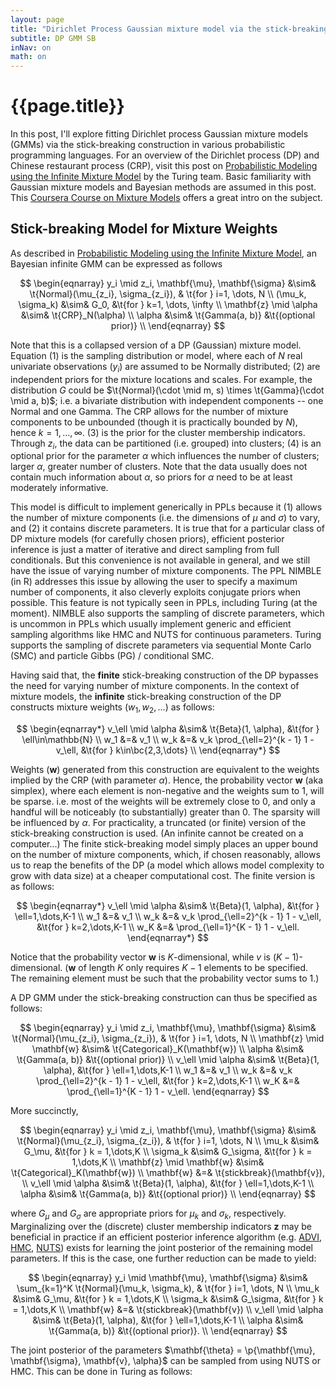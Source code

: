 ```yaml
---
layout: page
title: "Dirichlet Process Gaussian mixture model via the stick-breaking construction in various PPLs"
subtitle: DP GMM SB
inNav: on
math: on
---
```


# {{page.title}}

In this post, I'll explore fitting Dirichlet process Gaussian mixture models
(GMMs) via the stick-breaking construction in various probabilistic programming
languages. For an overview of the Dirichlet process (DP) and Chinese restaurant
process (CRP), visit this post on [Probabilistic Modeling using the Infinite
Mixture Model][1] by the Turing team. Basic familiarity with Gaussian mixture
models and Bayesian methods are assumed in this post. This [Coursera Course on
Mixture Models][2] offers a great intro on the subject.

## Stick-breaking Model for Mixture Weights

As described in [Probabilistic Modeling using the Infinite Mixture
Model][1], an Bayesian infinite GMM can be expressed as follows

$$
\begin{eqnarray}
  y_i \mid z_i, \mathbf{\mu}, \mathbf{\sigma} &\sim& \t{Normal}(\mu_{z_i}, \sigma_{z_i}),
  & \t{for } i=1, \dots, N \\
  (\mu_k, \sigma_k) &\sim& G_0, &\t{for } k=1, \dots, \infty \\
  \mathbf{z} \mid \alpha &\sim& \t{CRP}_N(\alpha) \\
  \alpha &\sim& \t{Gamma(a, b)} &\t{(optional prior)} \\
\end{eqnarray}
$$

Note that this is a collapsed version of a DP (Gaussian) mixture model.
Equation (1) is the sampling distribution or model, where each of $N$ real
univariate observations ($y_i$) are assumed to be Normally distributed; (2) are
independent priors for the mixture locations and scales. For example, the
distribution $G$ could be $\t{Normal}(\cdot \mid m, s) \times
\t{Gamma}(\cdot \mid a, b)$; i.e. a bivariate distribution with independent
components -- one Normal and one Gamma. The CRP allows for the number of
mixture components to be unbounded (though it is practically bounded by $N$),
hence $k=1,\dots,\infty$. (3) is the prior for the cluster membership
indicators. Through $z_i$, the data can be partitioned (i.e. grouped) into
clusters; (4) is an optional prior for the parameter $\alpha$ which influences
the number of clusters; larger $\alpha$, greater number of clusters. Note that
the data usually does not contain much information about $\alpha$, so priors
for $\alpha$ need to be at least moderately informative.

This model is difficult to implement generically in PPLs because it (1) allows
the number of mixture components (i.e. the dimensions of $\mu$ and $\sigma$) to
vary, and (2) it contains discrete parameters. It is true that for a particular
class of DP mixture models (for carefully chosen priors), efficient posterior
inference is just a matter of iterative and direct sampling from full
conditionals. But this convenience is not available in general, and we still
have the issue of varying number of mixture components. The PPL NIMBLE (in R)
addresses this issue by allowing the user to specify a maximum number of
components, it also cleverly exploits conjugate priors when possible. This
feature is not typically seen in PPLs, including Turing (at the moment). NIMBLE
also supports the sampling of discrete parameters, which is uncommon in PPLs
which usually implement generic and efficient sampling algorithms like HMC and
NUTS for continuous parameters. Turing supports the sampling of discrete
parameters via sequential Monte Carlo (SMC) and particle Gibbs (PG) /
conditional SMC.

Having said that, the **finite** stick-breaking construction of the DP bypasses
the need for varying number of mixture components. In the context of mixture
models, the **infinite** stick-breaking construction of the DP constructs
mixture weights $(w_1, w_2, \dots)$ as follows:

$$
\begin{eqnarray*}
  v_\ell \mid \alpha &\sim& \t{Beta}(1, \alpha), &\t{for } \ell\in\mathbb{N} \\
  w_1 &=& v_1 \\
  w_k &=& v_k \prod_{\ell=2}^{k - 1} 1 - v_\ell, &\t{for } k\in\bc{2,3,\dots} \\
\end{eqnarray*}
$$

Weights ($\mathbf{w}$) generated from this construction are equivalent to the
weights implied by the CRP (with parameter $\alpha$). Hence, the probability
vector $\mathbf{w}$ (aka simplex), where each element is non-negative and the
weights sum to 1, will be sparse. i.e. most of the weights will be extremely
close to 0, and only a handful will be noticeably (to substantially) greater
than 0. The sparsity will be influenced by $\alpha$. For practicality, a
truncated (or finite) version of the stick-breaking construction is used. (An
infinite cannot be created on a computer...) The finite stick-breaking model
simply places an upper bound on the number of mixture components, which, if
chosen reasonably, allows us to reap the benefits of the DP (a model which
allows model complexity to grow with data size) at a cheaper computational
cost. The finite version is as follows:

$$
\begin{eqnarray*}
  v_\ell \mid \alpha &\sim& \t{Beta}(1, \alpha), &\t{for } \ell=1,\dots,K-1 \\
  w_1 &=& v_1 \\
  w_k &=& v_k \prod_{\ell=2}^{k - 1} 1 - v_\ell, &\t{for } k=2,\dots,K-1 \\
  w_K &=& \prod_{\ell=1}^{K - 1} 1 - v_\ell.
\end{eqnarray*}
$$

Notice that the probability vector $\mathbf{w}$ is $K$-dimensional, while $v$
is $(K-1)$-dimensional. ($\mathbf{w}$ of length $K$ only requires $K-1$
elements to be specified. The remaining element must be such that the
probability vector sums to 1.)

A DP GMM under the stick-breaking construction can thus be specified as
follows:

$$
\begin{eqnarray}
  y_i \mid z_i, \mathbf{\mu}, \mathbf{\sigma} &\sim& \t{Normal}(\mu_{z_i}, \sigma_{z_i}),
  & \t{for } i=1, \dots, N \\
  \mathbf{z} \mid \mathbf{w} &\sim& \t{Categorical}_K(\mathbf{w}) \\
  \alpha &\sim& \t{Gamma(a, b)} &\t{(optional prior)} \\
  v_\ell \mid \alpha &\sim& \t{Beta}(1, \alpha), &\t{for } \ell=1,\dots,K-1 \\
  w_1 &=& v_1 \\
  w_k &=& v_k \prod_{\ell=2}^{k - 1} 1 - v_\ell, &\t{for } k=2,\dots,K-1 \\
  w_K &=& \prod_{\ell=1}^{K - 1} 1 - v_\ell.
\end{eqnarray}
$$

More succinctly,

$$
\begin{eqnarray}
  y_i \mid z_i, \mathbf{\mu}, \mathbf{\sigma} &\sim& \t{Normal}(\mu_{z_i}, \sigma_{z_i}),
  & \t{for } i=1, \dots, N \\
  \mu_k &\sim& G_\mu, &\t{for } k = 1,\dots,K \\
  \sigma_k &\sim& G_\sigma, &\t{for } k = 1,\dots,K \\
  \mathbf{z} \mid \mathbf{w} &\sim& \t{Categorical}_K(\mathbf{w}) \\
  \mathbf{w} &=& \t{stickbreak}(\mathbf{v}), \\
  v_\ell \mid \alpha &\sim& \t{Beta}(1, \alpha), &\t{for } \ell=1,\dots,K-1 \\
  \alpha &\sim& \t{Gamma(a, b)} &\t{(optional prior)} \\
\end{eqnarray}
$$

where $G_\mu$ and $G_\sigma$ are appropriate priors for $\mu_k$ and $\sigma_k$,
respectively.  Marginalizing over the (discrete) cluster membership indicators
$\mathbf{z}$ may be beneficial in practice if an efficient posterior inference
algorithm (e.g.  [ADVI][3], [HMC][4], [NUTS][5]) exists for learning the joint
posterior of the remaining model parameters. If this is the case, one further
reduction can be made to yield:

$$
\begin{eqnarray}
  y_i \mid \mathbf{\mu}, \mathbf{\sigma} &\sim&
  \sum_{k=1}^K \t{Normal}(\mu_k, \sigma_k),
  & \t{for } i=1, \dots, N \\
  \mu_k &\sim& G_\mu, &\t{for } k = 1,\dots,K \\
  \sigma_k &\sim& G_\sigma, &\t{for } k = 1,\dots,K \\
  \mathbf{w} &=& \t{stickbreak}(\mathbf{v}) \\
  v_\ell \mid \alpha &\sim& \t{Beta}(1, \alpha), &\t{for } \ell=1,\dots,K-1 \\
  \alpha &\sim& \t{Gamma(a, b)} &\t{(optional prior)}. \\
\end{eqnarray}
$$

The joint posterior of the parameters $\mathbf{\theta} = \p{\mathbf{\mu},
\mathbf{\sigma}, \mathbf{v}, \alpha}$ can be sampled from using NUTS or HMC.
This can be done in Turing as follows:

<div id="ppl-buttons" class="btn-group" role="group" aria-label="...">
</div>

<script>
$(document).ready(function(){
  // PPLs to benchmark.
  var ppls = ['Turing', 'STAN', 'TFP', 'Pyro', 'Numpyro', 'NIMBLE'];

  // Create buttons.
  for (ppl of ppls) {
    $('#ppl-buttons').append(`
      <button type="button" class="btn btn-default">${ppl}</button>
    `);
  }
}
</script>


[1]: https://turing.ml/dev/tutorials/6-infinitemixturemodel/
[2]: https://www.coursera.org/learn/mixture-models
[3]: https://luiarthur.github.io/statorial/varinf/introvi/
[4]: https://arxiv.org/abs/1206.1901
[5]: http://jmlr.org/papers/v15/hoffman14a.html
